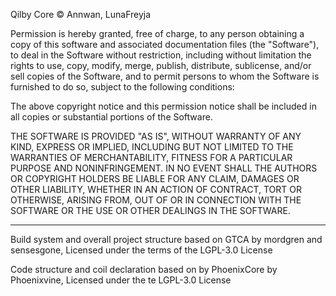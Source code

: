 Qilby Core © Annwan, LunaFreyja

Permission is hereby granted, free of charge, to any person obtaining a copy of
this software and associated documentation files (the "Software"), to deal in
the Software without restriction, including without limitation the  rights to
use, copy, modify, merge, publish, distribute, sublicense, and/or sell copies of
the Software, and to permit persons to whom the Software is furnished to do so,
subject to the following conditions:

The above copyright notice and this permission notice shall be included in all
copies or substantial portions of the Software.

THE SOFTWARE IS PROVIDED "AS IS", WITHOUT WARRANTY OF ANY KIND, EXPRESS OR
IMPLIED, INCLUDING BUT NOT LIMITED TO THE WARRANTIES OF MERCHANTABILITY, FITNESS
FOR A PARTICULAR PURPOSE AND NONINFRINGEMENT. IN NO EVENT SHALL THE AUTHORS OR
COPYRIGHT HOLDERS BE LIABLE FOR ANY CLAIM, DAMAGES OR OTHER LIABILITY, WHETHER
IN AN ACTION OF CONTRACT, TORT OR OTHERWISE, ARISING FROM, OUT OF OR IN
CONNECTION WITH THE SOFTWARE OR THE USE OR OTHER DEALINGS IN THE SOFTWARE.

------

Build system and overall project structure based on GTCA by mordgren and
sensesgone, Licensed under the terms of the LGPL-3.0 License

Code structure and coil declaration based on by PhoenixCore by Phoenixvine,
Licensed under the te LGPL-3.0 License
